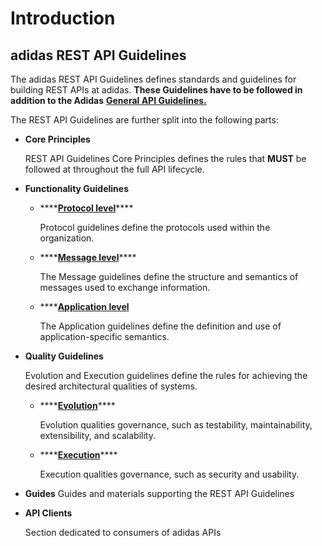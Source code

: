 # Introduction

## adidas REST API Guidelines

The adidas REST API Guidelines defines standards and guidelines for building REST APIs at adidas. **These Guidelines have to be followed in addition to the Adidas** [**General API Guidelines.**](../general-guidelines/general-guidelines.md)

The REST API Guidelines are further split into the following parts:

* **Core Principles**

  REST API Guidelines Core Principles defines the rules that **MUST** be followed at throughout the full API lifecycle.

* **Functionality Guidelines**
  * \*\*\*\*[**Protocol level**](protocol/)\*\*\*\*

    Protocol guidelines define the protocols used within the organization.

  * \*\*\*\*[**Message level**](message/)\*\*\*\*

    The Message guidelines define the structure and semantics of messages used to exchange information.

  * \*\*\*\*[**Application level**](application/)

    The Application guidelines define the definition and use of application-specific semantics.
* **Quality Guidelines**

  Evolution and Execution guidelines define the rules for achieving the desired architectural qualities of systems.

  * \*\*\*\*[**Evolution**](evolution/)\*\*\*\*

    Evolution qualities governance, such as testability, maintainability, extensibility, and scalability.

  * \*\*\*\*[**Execution**](execution/)\*\*\*\*

    Execution qualities governance, such as security and usability.

* **Guides** Guides and materials supporting the REST API Guidelines
* **API Clients**

  Section dedicated to consumers of adidas APIs

